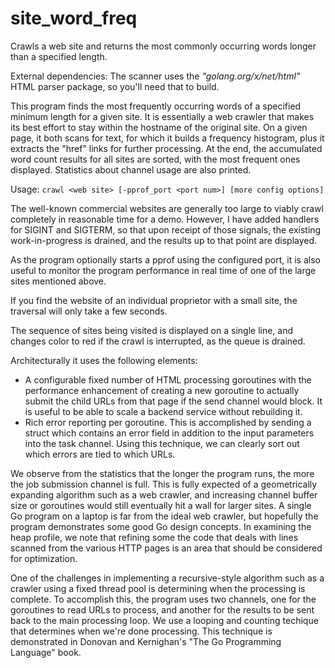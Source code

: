 # site_word_freq
Crawls a web site and returns the most commonly occurring words longer than a specified length.

External dependencies: The scanner uses the *"golang.org/x/net/html"* HTML parser package,
so you'll need that to build.

This program finds the most frequently occurring words of a
specified minimum length for a given site.  It is essentially a
web crawler that makes its best effort to stay within the hostname
of the original site.  On a given page, it both scans for text, for
which it builds a frequency histogram, plus it extracts the "href"
links for further processing.  At the end, the accumulated word count
results for all sites are sorted, with the most frequent ones displayed.
Statistics about channel usage are also printed.

Usage: `crawl <web site> [-pprof_port <port num>] [more config options]`
 
The well-known commercial websites are generally too large to viably crawl
completely in reasonable time for a demo.  However, I have added handlers
for SIGINT and SIGTERM, so that upon receipt of those signals, the existing
work-in-progress is drained, and the results up to that point are displayed.

As the program optionally starts a pprof using the configured port, it is
also useful to monitor the program performance in real time of one of the
large sites mentioned above.

If you find the website of an individual proprietor with a small site, the
traversal will only take a few seconds.

The sequence of sites being visited is displayed on a single line, and
changes color to red if the crawl is interrupted, as the queue is drained.

Architecturally it uses the following elements:
- A configurable fixed number of HTML processing goroutines with
the performance enhancement of creating a new goroutine to actually
submit the child URLs from that page if the send channel would block.
It is useful to be able to scale a backend service without rebuilding it.
- Rich error reporting per goroutine.  This is accomplished by
sending a struct which contains an error field in addition to the
input parameters into the task channel.  Using this technique, we
can clearly sort out which errors are tied to which URLs.

We observe from the statistics that the longer the program runs,
the more the job submission channel is full.  This is fully expected
of a geometrically expanding algorithm such as a web crawler, and
increasing channel buffer size or goroutines would still eventually
hit a wall for larger sites.  A single Go program on a laptop is far
from the ideal web crawler, but hopefully the program demonstrates
some good Go design concepts.  In examining the heap profile, we
note that refining some the code that deals with lines scanned from
the various HTTP pages is an area that should be considered for optimization.

One of the challenges in implementing a recursive-style algorithm
such as a crawler using a fixed thread pool is determining when the
processing is complete.  To accomplish this, the program uses two
channels, one for the goroutines to read URLs to process, and another
for the results to be sent back to the main processing loop.  We use
a looping and counting techique that determines when we're done processing.
This technique is demonstrated in Donovan and Kernighan's "The Go Programming
Language" book.
